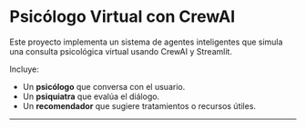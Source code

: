 # Psicólogo Virtual con CrewAI

Este proyecto implementa un sistema de agentes inteligentes que simula una consulta psicológica virtual usando CrewAI y Streamlit. 
 
Incluye:
- Un **psicólogo** que conversa con el usuario.  
- Un **psiquiatra** que evalúa el diálogo.  
- Un **recomendador** que sugiere tratamientos o recursos útiles.  

---